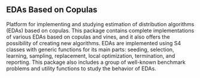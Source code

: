 EDAs Based on Copulas
---------------------

Platform for implementing and studying estimation of distribution
algorithms (EDAs) based on copulas. This package contains complete
implementations of various EDAs based on copulas and vines, and it
also offers the possibility of creating new algorithms. EDAs are
implemented using S4 classes with generic functions for its main
parts: seeding, selection, learning, sampling, replacement, local
optimization, termination, and reporting. This package also includes a
group of well-known benchmark problems and utility functions to study
the behavior of EDAs.
